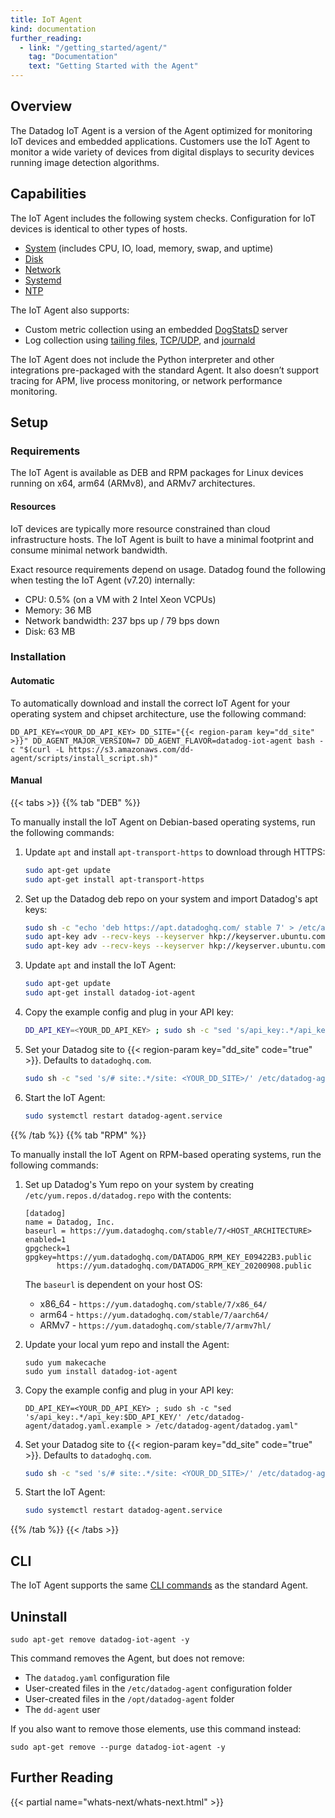 ```yaml
---
title: IoT Agent
kind: documentation
further_reading:
  - link: "/getting_started/agent/"
    tag: "Documentation"
    text: "Getting Started with the Agent"
---
```


## Overview

The Datadog IoT Agent is a version of the Agent optimized for monitoring IoT devices and embedded applications. Customers use the IoT Agent to monitor a wide variety of devices from digital displays to security devices running image detection algorithms.

## Capabilities

The IoT Agent includes the following system checks. Configuration for IoT devices is identical to other types of hosts.

- [System][1] (includes CPU, IO, load, memory, swap, and uptime)
- [Disk][2]
- [Network][3]
- [Systemd][4]
- [NTP][5]

The IoT Agent also supports:

- Custom metric collection using an embedded [DogStatsD][6] server
- Log collection using [tailing files][7], [TCP/UDP][8], and [journald][9]

The IoT Agent does not include the Python interpreter and other integrations pre-packaged with the standard Agent. It also doesn’t support tracing for APM, live process monitoring, or network performance monitoring.

## Setup

### Requirements

The IoT Agent is available as DEB and RPM packages for Linux devices running on x64, arm64 (ARMv8), and ARMv7 architectures.

#### Resources

IoT devices are typically more resource constrained than cloud infrastructure hosts. The IoT Agent is built to have a minimal footprint and consume minimal network bandwidth.

Exact resource requirements depend on usage. Datadog found the following when testing the IoT Agent (v7.20) internally:

- CPU: 0.5% (on a VM with 2 Intel Xeon VCPUs)
- Memory: 36 MB
- Network bandwidth: 237 bps up / 79 bps down
- Disk: 63 MB

### Installation

#### Automatic

To automatically download and install the correct IoT Agent for your operating system and chipset architecture, use the following command:

```shell
DD_API_KEY=<YOUR_DD_API_KEY> DD_SITE="{{< region-param key="dd_site" >}}" DD_AGENT_MAJOR_VERSION=7 DD_AGENT_FLAVOR=datadog-iot-agent bash -c "$(curl -L https://s3.amazonaws.com/dd-agent/scripts/install_script.sh)"
```

#### Manual

{{< tabs >}}
{{% tab "DEB" %}}

To manually install the IoT Agent on Debian-based operating systems, run the following commands:

1. Update `apt` and install `apt-transport-https` to download through HTTPS:
    ```bash
    sudo apt-get update
    sudo apt-get install apt-transport-https
    ```

2. Set up the Datadog deb repo on your system and import Datadog's apt keys:
    ```bash
    sudo sh -c "echo 'deb https://apt.datadoghq.com/ stable 7' > /etc/apt/sources.list.d/datadog.list"
    sudo apt-key adv --recv-keys --keyserver hkp://keyserver.ubuntu.com:80 A2923DFF56EDA6E76E55E492D3A80E30382E94DE
    sudo apt-key adv --recv-keys --keyserver hkp://keyserver.ubuntu.com:80 D75CEA17048B9ACBF186794B32637D44F14F620E
    ```

3. Update `apt` and install the IoT Agent:
    ```bash
    sudo apt-get update
    sudo apt-get install datadog-iot-agent
    ```

4. Copy the example config and plug in your API key:
    ```bash
    DD_API_KEY=<YOUR_DD_API_KEY> ; sudo sh -c "sed 's/api_key:.*/api_key:$DD_API_KEY/' /etc/datadog-agent/datadog.yaml.example > /etc/datadog-agent/datadog.yaml"
    ```

5. Set your Datadog site to {{< region-param key="dd_site" code="true" >}}. Defaults to `datadoghq.com`.
    ```bash
    sudo sh -c "sed 's/# site:.*/site: <YOUR_DD_SITE>/' /etc/datadog-agent/datadog.yaml > /etc/datadog-agent/datadog.yaml.new && mv /etc/datadog-agent/datadog.yaml.new /etc/datadog-agent/datadog.yaml
    ```

6. Start the IoT Agent:
    ```bash
    sudo systemctl restart datadog-agent.service
    ```

{{% /tab %}}
{{% tab "RPM" %}}

To manually install the IoT Agent on RPM-based operating systems, run the following commands:

1. Set up Datadog's Yum repo on your system by creating `/etc/yum.repos.d/datadog.repo` with the contents:
    ```
    [datadog]
    name = Datadog, Inc.
    baseurl = https://yum.datadoghq.com/stable/7/<HOST_ARCHITECTURE>
    enabled=1
    gpgcheck=1
    gpgkey=https://yum.datadoghq.com/DATADOG_RPM_KEY_E09422B3.public
           https://yum.datadoghq.com/DATADOG_RPM_KEY_20200908.public
    ```

    The `baseurl` is dependent on your host OS:
    - x86_64 - `https://yum.datadoghq.com/stable/7/x86_64/`
    - arm64 - `https://yum.datadoghq.com/stable/7/aarch64/`
    - ARMv7 - `https://yum.datadoghq.com/stable/7/armv7hl/`

2. Update your local yum repo and install the Agent:
    ```
    sudo yum makecache
    sudo yum install datadog-iot-agent
    ```

3. Copy the example config and plug in your API key:
    ```
    DD_API_KEY=<YOUR_DD_API_KEY> ; sudo sh -c "sed 's/api_key:.*/api_key:$DD_API_KEY/' /etc/datadog-agent/datadog.yaml.example > /etc/datadog-agent/datadog.yaml"
    ```

4. Set your Datadog site to {{< region-param key="dd_site" code="true" >}}. Defaults to `datadoghq.com`.
    ```bash
    sudo sh -c "sed 's/# site:.*/site: <YOUR_DD_SITE>/' /etc/datadog-agent/datadog.yaml > /etc/datadog-agent/datadog.yaml.new && mv /etc/datadog-agent/datadog.yaml.new /etc/datadog-agent/datadog.yaml
    ```

5. Start the IoT Agent:
    ```bash
    sudo systemctl restart datadog-agent.service
    ```

{{% /tab %}}
{{< /tabs >}}

## CLI

The IoT Agent supports the same [CLI commands][10] as the standard Agent.

## Uninstall

```shell
sudo apt-get remove datadog-iot-agent -y
```

This command removes the Agent, but does not remove:

* The `datadog.yaml` configuration file
* User-created files in the `/etc/datadog-agent` configuration folder
* User-created files in the `/opt/datadog-agent` folder
* The `dd-agent` user

If you also want to remove those elements, use this command instead:

```shell
sudo apt-get remove --purge datadog-iot-agent -y
```

## Further Reading

{{< partial name="whats-next/whats-next.html" >}}

[1]: /integrations/system
[2]: /integrations/disk
[3]: /integrations/network
[4]: /integrations/systemd
[5]: /integrations/ntp
[6]: /developers/dogstatsd
[7]: /agent/logs/?tab=tailfiles#custom-log-collection
[8]: /agent/logs/?tab=tcpudp#custom-log-collection
[9]: /agent/logs/?tab=journald#custom-log-collection
[10]: /agent/basic_agent_usage/#cli
